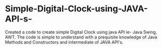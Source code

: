 # Simple-Digital-Clock-using-JAVA-API-s-
Created a code to create simple Digital Clock using java API ie- Java Swing, AWT. The code is simple to understand with a prequisite knowledge of Java Methods and Constructors and intermediate of JAVA API's.
